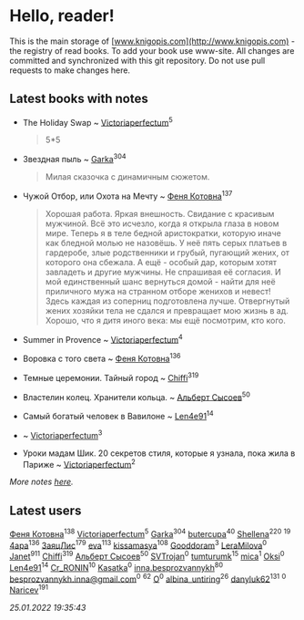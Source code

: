 # Hello, reader!
This is the main storage of [www.knigopis.com](http://www.knigopis.com) - the registry of read books.
To add your book use www-site. All changes are committed and synchronized with this git repository.
Do not use pull requests to make changes here.


## Latest books with notes
* The Holiday Swap ~ [Victoriaperfectum](users/117/117396356938980769291-google)<sup>5</sup>
    > 5*5

* Звездная пыль ~ [Garka](users/115/115753719718250012620-google)<sup>304</sup>
    > Милая сказочка с динамичным сюжетом.

* Чужой Отбор, или Охота на Мечту ~ [Феня Котовна](users/109/109746193906459706720-google)<sup>137</sup>
    > Хорошая работа. Яркая внешность. Свидание с красивым мужчиной.
    > Всё это исчезло, когда я открыла глаза в новом мире.
    > Теперь я в теле бедной аристократки, которую иначе как бледной молью не назовёшь. У неё пять серых платьев в гардеробе, злые родственники и грубый, пугающий жених, от которого она сбежала.
    > А ещё - особый дар, которым хотят завладеть и другие мужчины. Не спрашивая её согласия. И мой единственный шанс вернуться домой - найти для неё приличного мужа на странном отборе женихов и невест!
    > Здесь каждая из соперниц подготовлена лучше. Отвергнутый жених хозяйки тела не сдался и превращает мою жизнь в ад. Хорошо, что я дитя иного века: мы ещё посмотрим, кто кого.

* Summer in Provence ~ [Victoriaperfectum](users/117/117396356938980769291-google)<sup>4</sup>

* Воровка с того света ~ [Феня Котовна](users/109/109746193906459706720-google)<sup>136</sup>

* Темные церемонии. Тайный город ~ [Chiffi](users/105/105831994080785626680-google)<sup>319</sup>

* Властелин колец. Хранители кольца. ~ [Альберт Сысоев](users/474/47446642-vkontakte)<sup>50</sup>

* Самый богатый человек в Вавилоне ~ [Len4e91](users/254/254448176-yandex)<sup>14</sup>

*  ~ [Victoriaperfectum](users/117/117396356938980769291-google)<sup>3</sup>

* Уроки мадам Шик. 20 секретов стиля, которые я узнала, пока жила в Париже ~ [Victoriaperfectum](users/117/117396356938980769291-google)<sup>2</sup>


_More notes [here](latest_books_with_notes.md)._


## Latest users
[Феня Котовна](users/109/109746193906459706720-google)<sup>138</sup> 
[Victoriaperfectum](users/117/117396356938980769291-google)<sup>5</sup> 
[Garka](users/115/115753719718250012620-google)<sup>304</sup> 
[butercupa](users/193/193697993-vkontakte)<sup>40</sup> 
[Shellena](users/134/13413591548892934957-mailru)<sup>220</sup> 
[](users/118/118248226132797004598-google)<sup>19</sup> 
[4apa](users/117/117392596378069249667-google)<sup>136</sup> 
[ЗаяцЛис](users/112/112388384595246311466-google)<sup>179</sup> 
[eva](users/111/111656270551033014778-google)<sup>113</sup> 
[kissamasya](users/684/68439978-vkontakte)<sup>108</sup> 
[Gooddoram](users/115/115304758208163915085-google)<sup>3</sup> 
[LeraMilova](users/196/196970139-vkontakte)<sup>0</sup> 
[Janet](users/108/108113656204404967440-google)<sup>911</sup> 
[Chiffi](users/105/105831994080785626680-google)<sup>319</sup> 
[Альберт Сысоев](users/474/47446642-vkontakte)<sup>50</sup> 
[SVTrojan](users/110/110093761859864893303-google)<sup>0</sup> 
[tumturumk](users/135/135685382-vkontakte)<sup>15</sup> 
[mica](users/103/103163807632858423947-google)<sup>1</sup> 
[Oksi](users/364/3648522-vkontakte)<sup>0</sup> 
[Len4e91](users/254/254448176-yandex)<sup>14</sup> 
[Cr_RONIN](users/112/112090473416384685204-google)<sup>10</sup> 
[Kasatka](users/116/116127233176802148960-google)<sup>0</sup> 
[inna.besprozvannykh](users/733/73323849-yandex)<sup>80</sup> 
[besprozvannykh.inna@gmail.com](users/153/1533293040-yandex)<sup>0</sup> 
[](users/153/1537586159620888-facebook)<sup>62</sup> 
[O](users/388/388959681521597-facebook)<sup>0</sup> 
[albina_untiring](users/257/2579695-vkontakte)<sup>26</sup> 
[danyluk62](users/374/374149854-vkontakte)<sup>131</sup> 
[](users/686/68639652-vkontakte)<sup>0</sup> 
[Naricev](users/107/107090515204537133928-google)<sup>191</sup> 


_25.01.2022 19:35:43_
